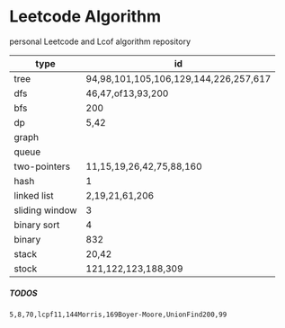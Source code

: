 # Leetcode Algorithm

 personal Leetcode and Lcof algorithm repository



| type           | id                                    |
| -------------- | ------------------------------------- |
| tree           | 94,98,101,105,106,129,144,226,257,617 |
| dfs            | 46,47,of13,93,200                     |
| bfs            | 200                                   |
| dp             | 5,42                                  |
| graph          |                                       |
| queue          |                                       |
| two-pointers   | 11,15,19,26,42,75,88,160              |
| hash           | 1                                     |
| linked list    | 2,19,21,61,206                        |
| sliding window | 3                                     |
| binary sort    | 4                                     |
| binary         | 832                                   |
| stack          | 20,42                                 |
| stock          | 121,122,123,188,309                   |



##### TODOS

```
5,8,70,lcpf11,144Morris,169Boyer-Moore,UnionFind200,99
```


